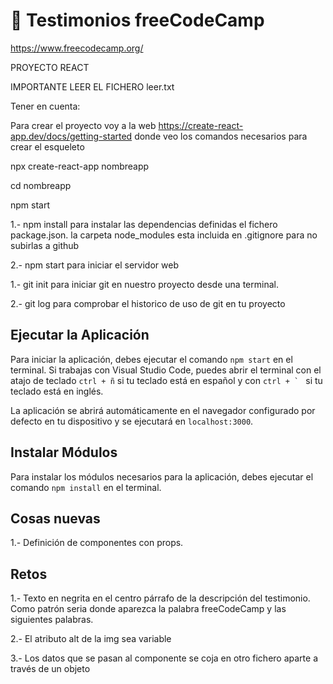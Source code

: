 
# 📌 Testimonios freeCodeCamp

https://www.freecodecamp.org/

PROYECTO REACT

IMPORTANTE LEER EL FICHERO leer.txt

Tener en cuenta:

Para crear el proyecto voy a la web https://create-react-app.dev/docs/getting-started donde veo los comandos necesarios para crear el esqueleto

npx create-react-app nombreapp

cd nombreapp

npm start

1.- npm install para instalar las dependencias definidas el fichero package.json. la carpeta node_modules esta incluida en .gitignore para no subirlas a github

2.- npm start para iniciar el servidor web

1.- git init para iniciar git en nuestro proyecto desde una terminal.

2.- git log para comprobar el historico de uso de git en tu proyecto

## Ejecutar la Aplicación
Para iniciar la aplicación, debes ejecutar el comando `npm start` en el terminal. Si trabajas con Visual Studio Code, puedes abrir el terminal con el atajo de teclado `ctrl + ñ` si tu teclado está en español y con ```ctrl + ` ``` si tu teclado está en inglés. 

La aplicación se abrirá automáticamente en el navegador configurado por defecto en tu dispositivo y se ejecutará en `localhost:3000`.

## Instalar Módulos
Para instalar los módulos necesarios para la aplicación, debes ejecutar el comando `npm install` en el terminal.


## Cosas nuevas

1.- Definición de componentes con props.


## Retos

1.- Texto en negrita en el centro párrafo de la descripción del testimonio. Como patrón seria donde aparezca la palabra freeCodeCamp y las siguientes palabras.

2.- El atributo alt de la img sea variable

3.- Los datos que se pasan al componente se coja en otro fichero aparte a través de un objeto





